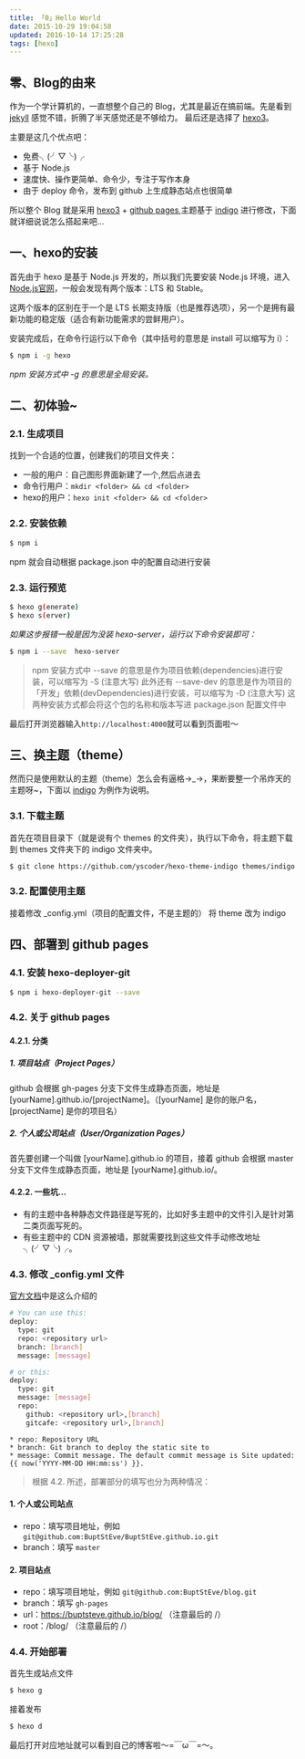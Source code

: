 ```yaml
---
title: 「0」Hello World
date: 2015-10-29 19:04:58
updated: 2016-10-14 17:25:28
tags: [hexo]
---
```


## 零、Blog的由来
作为一个学计算机的，一直想整个自己的 Blog，尤其是最近在搞前端。先是看到 [jekyll](http://jekyllcn.com/) 感觉不错，折腾了半天感觉还是不够给力。
最后还是选择了 [hexo3](https://hexo.io/)。

主要是这几个优点吧：

* 免费╮(╯▽╰)╭
* 基于 Node.js
* 速度快、操作更简单、命令少，专注于写作本身
* 由于 deploy 命令，发布到 github 上生成静态站点也很简单

所以整个 Blog 就是采用 [hexo3](https://hexo.io/) + [github pages](https://pages.github.com/),主题基于 [indigo](https://github.com/yscoder/hexo-theme-indigo) 进行修改，下面就详细说说怎么搭起来吧...

## 一、hexo的安装
首先由于 hexo 是基于 Node.js 开发的，所以我们先要安装 Node.js 环境，进入[Node.js官网](https://nodejs.org/en/)，一般会发现有两个版本：LTS 和 Stable。

这两个版本的区别在于一个是 LTS 长期支持版（也是推荐选项），另一个是拥有最新功能的稳定版（适合有新功能需求的尝鲜用户）。

安装完成后，在命令行运行以下命令（其中括号的意思是 install 可以缩写为 i）：

```bash
$ npm i -g hexo
```

*npm 安装方式中 -g 的意思是全局安装。*

## 二、初体验~
### 2.1. 生成项目
找到一个合适的位置，创建我们的项目文件夹：

* 一般的用户：自己图形界面新建了一个,然后点进去
* 命令行用户：`mkdir <folder> && cd <folder>`
* hexo的用户：`hexo init <folder> && cd <folder>`

### 2.2. 安装依赖

```bash
$ npm i
```

npm 就会自动根据 package.json 中的配置自动进行安装

### 2.3. 运行预览

```bash
$ hexo g(enerate)
$ hexo s(erver)
```

*如果这步报错一般是因为没装 hexo-server，运行以下命令安装即可：*

```bash
$ npm i --save  hexo-server
```

> npm 安装方式中 --save 的意思是作为项目依赖(dependencies)进行安装，可以缩写为 -S (注意大写)
> 此外还有 --save-dev 的意思是作为项目的「开发」依赖(devDependencies)进行安装，可以缩写为 -D (注意大写)
> 这两种安装方式都会将这个包的名称和版本写进 package.json 配置文件中

最后打开浏览器输入`http://localhost:4000`就可以看到页面啦～

## 三、换主题（theme）
然而只是使用默认的主题（theme）怎么会有逼格→_→，果断要整一个吊炸天的主题呀~，下面以 [indigo](https://github.com/yscoder/hexo-theme-indigo) 为例作为说明。

### 3.1. 下载主题
首先在项目目录下（就是说有个 themes 的文件夹），执行以下命令，将主题下载到 themes 文件夹下的 indigo 文件夹中。

```bash
$ git clone https://github.com/yscoder/hexo-theme-indigo themes/indigo
```

### 3.2. 配置使用主题
接着修改 _config.yml（项目的配置文件，不是主题的） 将 theme 改为 indigo

## 四、部署到 github pages
### 4.1. 安装 hexo-deployer-git

```bash
$ npm i hexo-deployer-git --save
```

### 4.2. 关于 github pages
#### 4.2.1. 分类
##### 1. 项目站点（Project Pages）
github 会根据 gh-pages 分支下文件生成静态页面，地址是  [yourName].github.io/[projectName]。（[yourName] 是你的账户名，[projectName] 是你的项目名）

##### 2. 个人或公司站点（User/Organization Pages）
首先要创建一个叫做 [yourName].github.io 的项目，接着 github 会根据 master 分支下文件生成静态页面，地址是 [yourName].github.io/。

#### 4.2.2. 一些坑...
* 有的主题中各种静态文件路径是写死的，比如好多主题中的文件引入是针对第二类页面写死的。
* 有些主题中的 CDN 资源被墙，那就需要找到这些文件手动修改地址╮(╯▽╰)╭。

### 4.3. 修改 _config.yml 文件
[官方文档](https://github.com/hexojs/hexo-deployer-git)中是这么介绍的

```bash
# You can use this:
deploy:
  type: git
  repo: <repository url>
  branch: [branch]
  message: [message]

# or this:
deploy:
  type: git
  message: [message]
  repo:
    github: <repository url>,[branch]
    gitcafe: <repository url>,[branch]
```

```
* repo: Repository URL
* branch: Git branch to deploy the static site to
* message: Commit message. The default commit message is Site updated: {{ now('YYYY-MM-DD HH:mm:ss') }}.
```

> 根据 4.2. 所述，部署部分的填写也分为两种情况：

#### 1. 个人或公司站点
* repo：填写项目地址，例如 `git@github.com:BuptStEve/BuptStEve.github.io.git`
* branch：填写 `master`

#### 2. 项目站点
* repo：填写项目地址，例如 `git@github.com:BuptStEve/blog.git`
* branch：填写 `gh-pages`
* url：https://buptsteve.github.io/blog/ （注意最后的 /）
* root：/blog/ （注意最后的 /）

### 4.4. 开始部署
首先生成站点文件

```bash
$ hexo g
```

接着发布

```bash
$ hexo d
```

最后打开对应地址就可以看到自己的博客啦～=￣ω￣=～。
